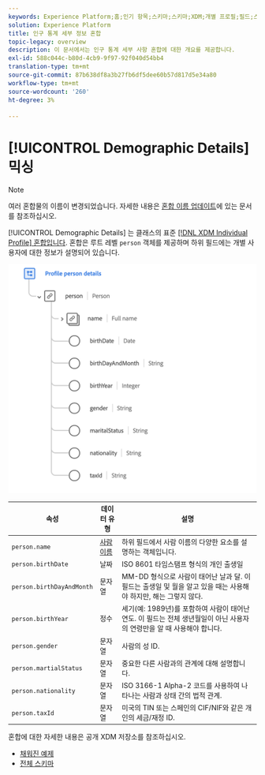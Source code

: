 ```yaml
---
keywords: Experience Platform;홈;인기 항목;스키마;스키마;XDM;개별 프로필;필드;스키마;스키마 디자인;mixin;person details;profile person details;person
solution: Experience Platform
title: 인구 통계 세부 정보 혼합
topic-legacy: overview
description: 이 문서에서는 인구 통계 세부 사항 혼합에 대한 개요를 제공합니다.
exl-id: 588c044c-b80d-4cb9-9f97-92f040d54bb4
translation-type: tm+mt
source-git-commit: 87b638df8a3b27fb6df5dee60b57d817d5e34a80
workflow-type: tm+mt
source-wordcount: '260'
ht-degree: 3%

---
```


# [!UICONTROL Demographic Details] 믹싱

>[!NOTE]
>
>여러 혼합물의 이름이 변경되었습니다. 자세한 내용은 [혼합 이름 업데이트](../name-updates.md)에 있는 문서를 참조하십시오.

[!UICONTROL Demographic Details] 는 클래스의 표준  [[!DNL XDM Individual Profile] 혼합입니다](../../classes/individual-profile.md). 혼합은 루트 레벨 `person` 객체를 제공하며 하위 필드에는 개별 사용자에 대한 정보가 설명되어 있습니다.

<img src="../../images/mixins/profile-person-details.png" width="600" /><br />

| 속성 | 데이터 유형 | 설명 |
| --- | --- | --- |
| `person.name` | [사람 이름](../../data-types/person-name.md) | 하위 필드에서 사람 이름의 다양한 요소를 설명하는 객체입니다. |
| `person.birthDate` | 날짜 | ISO 8601 타임스탬프 형식의 개인 출생일 |
| `person.birthDayAndMonth` | 문자열 | MM-DD 형식으로 사람이 태어난 날과 달. 이 필드는 출생일 및 월을 알고 있을 때는 사용해야 하지만, 해는 그렇지 않다. |
| `person.birthYear` | 정수 | 세기(예: 1989년)를 포함하여 사람이 태어난 연도. 이 필드는 전체 생년월일이 아닌 사용자의 연령만을 알 때 사용해야 합니다. |
| `person.gender` | 문자열 | 사람의 성 ID. |
| `person.martialStatus` | 문자열 | 중요한 다른 사람과의 관계에 대해 설명합니다. |
| `person.nationality` | 문자열 | ISO 3166-1 Alpha-2 코드를 사용하여 나타나는 사람과 상태 간의 법적 관계. |
| `person.taxId` | 문자열 | 미국의 TIN 또는 스페인의 CIF/NIF와 같은 개인의 세금/재정 ID. |

혼합에 대한 자세한 내용은 공개 XDM 저장소를 참조하십시오.

* [채워진 예제](https://github.com/adobe/xdm/blob/master/components/mixins/profile/profile-person-details.example.1.json)
* [전체 스키마](https://github.com/adobe/xdm/blob/master/components/mixins/profile/profile-person-details.schema.json)
